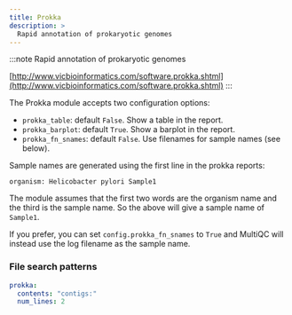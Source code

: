 ```yaml
---
title: Prokka
description: >
  Rapid annotation of prokaryotic genomes
---
```


<!--
~~~~~ DO NOT EDIT ~~~~~
This file is autogenerated from the MultiQC module python docstring.
Do not edit the markdown, it will be overwritten.

File path for the source of this content: multiqc/modules/prokka/prokka.py
~~~~~~~~~~~~~~~~~~~~~~~
-->

:::note
Rapid annotation of prokaryotic genomes

[http://www.vicbioinformatics.com/software.prokka.shtml](http://www.vicbioinformatics.com/software.prokka.shtml)
:::

The Prokka module accepts two configuration options:

- `prokka_table`: default `False`. Show a table in the report.
- `prokka_barplot`: default `True`. Show a barplot in the report.
- `prokka_fn_snames`: default `False`. Use filenames for sample names (see below).

Sample names are generated using the first line in the prokka reports:

```
organism: Helicobacter pylori Sample1
```

The module assumes that the first two words are the organism name and
the third is the sample name. So the above will give a sample name of
`Sample1`.

If you prefer, you can set `config.prokka_fn_snames` to `True` and MultiQC
will instead use the log filename as the sample name.

### File search patterns

```yaml
prokka:
  contents: "contigs:"
  num_lines: 2
```
